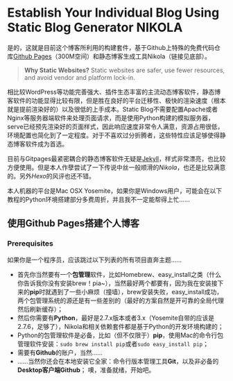<!-- 
.. title: 使用静态博客生成器Nikola建立个人主页
.. slug: shi-yong-jing-tai-bo-ke-sheng-cheng-qi-nikolajian-li-ge-ren-zhu-ye
.. date: 2015-03-20 16:48:58 UTC+08:00
.. tags: 
.. category: 
.. link: 
.. description: 
.. type: text
-->

Establish Your Individual Blog Using Static Blog Generator NIKOLA
==== 

是的，这就是目前这个博客所利用的构建套件，基于Github上特殊的免费代码仓库[Github Pages](https://pages.github.com/)（300M空间）和静态博客生成工具Nikola（链接见底部）。

> **Why Static Websites?**
> Static websites are safer, use fewer resources, and avoid vendor and platform lock-in.

相比较WordPress等功能完善强大、插件生态丰富的主流动态博客软件，静态博客软件的功能显得比较有限，但是胜在良好的平台迁移性、极快的渲染速度（根本就是提前渲染好的）以及很低的上手成本。Static Blog不需要配置Apache或者Nginx等服务器端软件来处理页面请求，而是使用Python构建的模拟服务器，serve已经预先渲染好的页面样式，因此响应速度非常令人满意，资源占用很低，环境配置也简化到了一定程度。对于不喜欢过分折腾者，这些特性应该足够使得静态博客软件成为首选。

目前与Gitpages最紧密耦合的静态博客软件无疑是[Jekyll](http://jekyllrb.com/)，样式非常漂亮，也比较方便使用。但是本人作孽尝试了一下传说中丝一般顺滑的*Nikola*，也还是比较满意的。另外*Hexo*的风评也还不错。

本人机器的平台是Mac OSX Yosemite，如果你是Windows用户，可能会在以下教程的Python环境搭建部分多费周折，并且我不一定能帮得上忙……

## 使用Github Pages搭建个人博客
### Prerequisites
如果你是一个程序员，应该跳过以下列表的所有项目直奔主题……
 - 首先你当然要有一个**包管理**软件，比如Homebrew、easy\_install之类（什么你告诉我你没有安装brew！pia~），当然最好两个都要有，因为我在安装接下来的**pip**时就遇到了一些小麻烦（撞墙），brew安装失败，easy\_install成功，两个包管理系统的源还是有一些差别的（最好的方案自然是开可靠的全局代理然后刷新缓存）；
 - 然后你需要有**Python**，最好是2.7.x版本或者3.x（Yosemite自带的应该是2.7.6，足够了），Nikola和相关依赖套件都是基于Python的开发环境构建的；
- Python的包管理软件是必备，比如（但不仅限于）**pip**，使用Mac的命令行包管理软件安装：`sudo brew install pip`或者`sudo easy_install pip`；
- 需要有**Github**的账户，当然……
- ……当然你还会在本地安装它全家：命令行版本管理工具**Git**，以及非必备的**Desktop客户端Github**；
噢，准备就绪，开始吧。

### 

